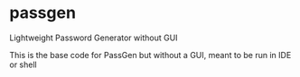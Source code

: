# passgen
Lightweight Password Generator without GUI

This is the base code for PassGen but without a GUI, meant to be run in IDE or shell
